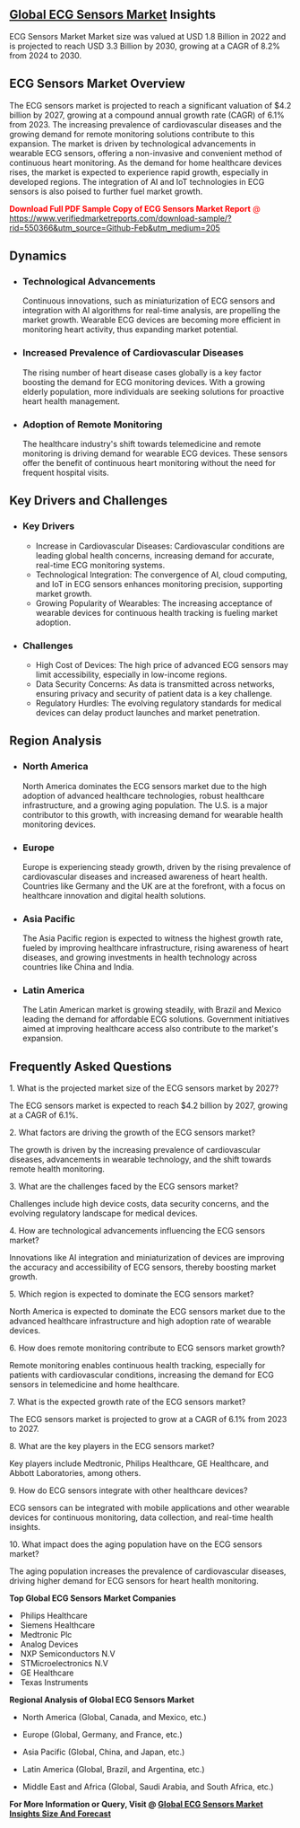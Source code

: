 <h2><a href="https://www.verifiedmarketreports.com/download-sample/?rid=550366&amp;utm_source=Github&amp;utm_medium=205" target="_blank">Global ECG Sensors Market</a> Insights</h2><p>ECG Sensors Market Market size was valued at USD 1.8 Billion in 2022 and is projected to reach USD 3.3 Billion by 2030, growing at a CAGR of 8.2% from 2024 to 2030.</p><p> <h2>ECG Sensors Market Overview</h2> <p>The ECG sensors market is projected to reach a significant valuation of $4.2 billion by 2027, growing at a compound annual growth rate (CAGR) of 6.1% from 2023. The increasing prevalence of cardiovascular diseases and the growing demand for remote monitoring solutions contribute to this expansion. The market is driven by technological advancements in wearable ECG sensors, offering a non-invasive and convenient method of continuous heart monitoring. As the demand for home healthcare devices rises, the market is expected to experience rapid growth, especially in developed regions. The integration of AI and IoT technologies in ECG sensors is also poised to further fuel market growth.</p> <p><p><span class=""><span style="color: #ff0000;"><strong>Download Full PDF Sample Copy of ECG Sensors Market Report</strong> @ </span><a href="https://www.verifiedmarketreports.com/download-sample/?rid=550366&amp;utm_source=Github-Feb&amp;utm_medium=205" target="_blank">https://www.verifiedmarketreports.com/download-sample/?rid=550366&amp;utm_source=Github-Feb&amp;utm_medium=205</a></span></p></p> <h2>Dynamics</h2> <ul> <li><h3>Technological Advancements</h3> Continuous innovations, such as miniaturization of ECG sensors and integration with AI algorithms for real-time analysis, are propelling the market growth. Wearable ECG devices are becoming more efficient in monitoring heart activity, thus expanding market potential.</li> <li><h3>Increased Prevalence of Cardiovascular Diseases</h3> The rising number of heart disease cases globally is a key factor boosting the demand for ECG monitoring devices. With a growing elderly population, more individuals are seeking solutions for proactive heart health management.</li> <li><h3>Adoption of Remote Monitoring</h3> The healthcare industry's shift towards telemedicine and remote monitoring is driving demand for wearable ECG devices. These sensors offer the benefit of continuous heart monitoring without the need for frequent hospital visits.</li> </ul> <h2>Key Drivers and Challenges</h2> <ul> <li><h3>Key Drivers</h3> <ul> <li>Increase in Cardiovascular Diseases: Cardiovascular conditions are leading global health concerns, increasing demand for accurate, real-time ECG monitoring systems.</li> <li>Technological Integration: The convergence of AI, cloud computing, and IoT in ECG sensors enhances monitoring precision, supporting market growth.</li> <li>Growing Popularity of Wearables: The increasing acceptance of wearable devices for continuous health tracking is fueling market adoption.</li> </ul> </li> <li><h3>Challenges</h3> <ul> <li>High Cost of Devices: The high price of advanced ECG sensors may limit accessibility, especially in low-income regions.</li> <li>Data Security Concerns: As data is transmitted across networks, ensuring privacy and security of patient data is a key challenge.</li> <li>Regulatory Hurdles: The evolving regulatory standards for medical devices can delay product launches and market penetration.</li> </ul> </li> </ul> <h2>Region Analysis</h2> <ul> <li><h3>North America</h3> North America dominates the ECG sensors market due to the high adoption of advanced healthcare technologies, robust healthcare infrastructure, and a growing aging population. The U.S. is a major contributor to this growth, with increasing demand for wearable health monitoring devices.</li> <li><h3>Europe</h3> Europe is experiencing steady growth, driven by the rising prevalence of cardiovascular diseases and increased awareness of heart health. Countries like Germany and the UK are at the forefront, with a focus on healthcare innovation and digital health solutions.</li> <li><h3>Asia Pacific</h3> The Asia Pacific region is expected to witness the highest growth rate, fueled by improving healthcare infrastructure, rising awareness of heart diseases, and growing investments in health technology across countries like China and India.</li> <li><h3>Latin America</h3> The Latin American market is growing steadily, with Brazil and Mexico leading the demand for affordable ECG solutions. Government initiatives aimed at improving healthcare access also contribute to the market's expansion.</li> </ul> <h2>Frequently Asked Questions</h2> <p>1. What is the projected market size of the ECG sensors market by 2027?</p> <p>The ECG sensors market is expected to reach $4.2 billion by 2027, growing at a CAGR of 6.1%.</p> <p>2. What factors are driving the growth of the ECG sensors market?</p> <p>The growth is driven by the increasing prevalence of cardiovascular diseases, advancements in wearable technology, and the shift towards remote health monitoring.</p> <p>3. What are the challenges faced by the ECG sensors market?</p> <p>Challenges include high device costs, data security concerns, and the evolving regulatory landscape for medical devices.</p> <p>4. How are technological advancements influencing the ECG sensors market?</p> <p>Innovations like AI integration and miniaturization of devices are improving the accuracy and accessibility of ECG sensors, thereby boosting market growth.</p> <p>5. Which region is expected to dominate the ECG sensors market?</p> <p>North America is expected to dominate the ECG sensors market due to the advanced healthcare infrastructure and high adoption rate of wearable devices.</p> <p>6. How does remote monitoring contribute to ECG sensors market growth?</p> <p>Remote monitoring enables continuous health tracking, especially for patients with cardiovascular conditions, increasing the demand for ECG sensors in telemedicine and home healthcare.</p> <p>7. What is the expected growth rate of the ECG sensors market?</p> <p>The ECG sensors market is projected to grow at a CAGR of 6.1% from 2023 to 2027.</p> <p>8. What are the key players in the ECG sensors market?</p> <p>Key players include Medtronic, Philips Healthcare, GE Healthcare, and Abbott Laboratories, among others.</p> <p>9. How do ECG sensors integrate with other healthcare devices?</p> <p>ECG sensors can be integrated with mobile applications and other wearable devices for continuous monitoring, data collection, and real-time health insights.</p> <p>10. What impact does the aging population have on the ECG sensors market?</p> <p>The aging population increases the prevalence of cardiovascular diseases, driving higher demand for ECG sensors for heart health monitoring.</p> </p><p><strong>Top Global ECG Sensors Market Companies</strong></p><div data-test-id=""><p><li>Philips Healthcare</li><li> Siemens Healthcare</li><li> Medtronic Plc</li><li> Analog Devices</li><li> NXP Semiconductors N.V</li><li> STMicroelectronics N.V</li><li> GE Healthcare</li><li> Texas Instruments</li></p><div><strong>Regional Analysis of&nbsp;Global ECG Sensors Market</strong></div><ul><li dir="ltr"><p dir="ltr">North America&nbsp;(Global, Canada, and Mexico, etc.)</p></li><li dir="ltr"><p dir="ltr">Europe (Global, Germany, and France, etc.)</p></li><li dir="ltr"><p dir="ltr">Asia Pacific&nbsp;(Global, China, and Japan, etc.)</p></li><li dir="ltr"><p dir="ltr">Latin America&nbsp;(Global, Brazil, and Argentina, etc.)</p></li><li dir="ltr">Middle East and Africa&nbsp;(Global, Saudi Arabia, and South Africa, etc.)</li></ul><p><strong>For More Information or Query, Visit @&nbsp;</strong><strong><a href="https://www.verifiedmarketreports.com/product/ecg-sensors-market-size-and-forecast/?utm_source=Github&amp;utm_medium=205" target="_blank">Global ECG Sensors Market Insights Size And Forecast</a></strong></p></div>
